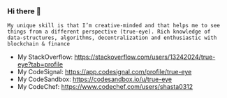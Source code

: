 ### Hi there 👋

`
My unique skill is that I’m creative-minded and that helps me to see things from a different perspective (true-eye). Rich knowledge of data-structures, algorithms, decentralization and enthusiastic with blockchain & finance
`
- My StackOverflow: https://stackoverflow.com/users/13242024/true-eye?tab=profile
- My CodeSignal: https://app.codesignal.com/profile/true-eye
- My CodeSandbox: https://codesandbox.io/u/true-eye
- My CodeChef: https://www.codechef.com/users/shasta0312

<!--
**true-eye/true-eye** is a ✨ _special_ ✨ repository because its `README.md` (this file) appears on your GitHub profile.

Here are some ideas to get you started:

- 🔭 I’m currently working on ...
- 🌱 I’m currently learning ...
- 👯 I’m looking to collaborate on ...
- 🤔 I’m looking for help with ...
- 💬 Ask me about ...
- 📫 How to reach me: ...
- 😄 Pronouns: ...
- ⚡ Fun fact: ...
-->
